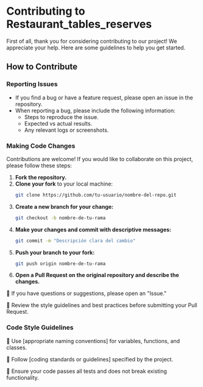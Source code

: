 # Contributing to Restaurant_tables_reserves

First of all, thank you for considering contributing to our project! We appreciate your help. Here are some guidelines to help you get started.

## How to Contribute

### Reporting Issues
- If you find a bug or have a feature request, please open an issue in the repository.
- When reporting a bug, please include the following information:
  - Steps to reproduce the issue.
  - Expected vs actual results.
  - Any relevant logs or screenshots.

### Making Code Changes
Contributions are welcome! If you would like to collaborate on this project, please follow these steps:

1. **Fork the repository.**  
2. **Clone your fork** to your local machine:  
   ```bash
   git clone https://github.com/tu-usuario/nombre-del-repo.git
   ```
3. **Create a new branch for your change:**
    ```bash
    git checkout -b nombre-de-tu-rama
    ```
4. **Make your changes and commit with descriptive messages:**
    ```bash
    git commit -m "Descripción clara del cambio"
    ```
5. **Push your branch to your fork:**
    ```bash
    git push origin nombre-de-tu-rama
    ```
6. **Open a Pull Request on the original repository and describe the changes.**

🔹 If you have questions or suggestions, please open an "Issue."

🔹 Review the style guidelines and best practices before submitting your Pull Request.




### Code Style Guidelines
🔹 Use [appropriate naming conventions] for variables, functions, and classes.

🔹 Follow [coding standards or guidelines] specified by the project.

🔹 Ensure your code passes all tests and does not break existing functionality.